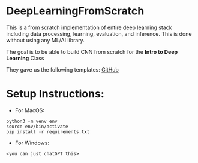 # DeepLearningFromScratch
This is a from scratch implementation of entire deep learning stack including data processing, learning, evaluation, and inference. This is done without using any ML/AI library.

The goal is to be able to build CNN from scratch for the **Intro to Deep Learning** Class

They gave us the following templates: [GitHub](https://github.com/DongYang26/CSC4851_6851_25springDemo)

# Setup Instructions:
- For MacOS:
```
python3 -m venv env
source env/bin/activate 
pip install -r requirements.txt
```
- For Windows:
```
<you can just chatGPT this>
```
